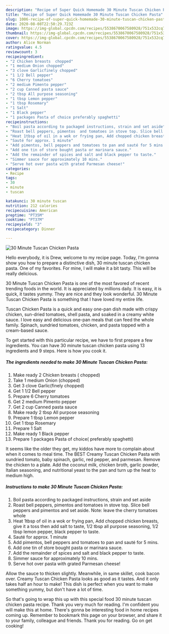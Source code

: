 ```yaml
---
description: "Recipe of Super Quick Homemade 30 Minute Tuscan Chicken Pasta"
title: "Recipe of Super Quick Homemade 30 Minute Tuscan Chicken Pasta"
slug: 1006-recipe-of-super-quick-homemade-30-minute-tuscan-chicken-pasta
date: 2020-08-08T22:50:29.723Z
image: https://img-global.cpcdn.com/recipes/5538670067580928/751x532cq70/30-minute-tuscan-chicken-pasta-recipe-main-photo.jpg
thumbnail: https://img-global.cpcdn.com/recipes/5538670067580928/751x532cq70/30-minute-tuscan-chicken-pasta-recipe-main-photo.jpg
cover: https://img-global.cpcdn.com/recipes/5538670067580928/751x532cq70/30-minute-tuscan-chicken-pasta-recipe-main-photo.jpg
author: Alice Norman
ratingvalue: 4.5
reviewcount: 3
recipeingredient:
- "2 Chicken breasts  chopped"
- "1 medium Onion chopped"
- "3 clove Garlicfinely chopped"
- "1 1/2 Bell pepper"
- "6 Cherry tomatoes"
- "2 medium Pimento pepper"
- "2 cup Canned pasta sauce"
- "2 tbsp All purpose seasoning"
- "1 tbsp Lemon pepper"
- "1 tbsp Rosemary"
- "1 Salt"
- "1 Black pepper"
- "1 packages Pasta of choice preferably spaghetti"
recipeinstructions:
- "Boil pasta according to packaged instructions, strain and set aside"
- "Roast bell peppers, pimentos  and tomatoes in stove top. Slice bell peppers and pimentos and set aside. Note: leave the cherry tomatoes whole"
- "Heat 1tbsp of oil in a wok or frying pan, Add chopped chicken breasts, give it a toss then add salt to taste, 1/2 tbsp all purpose seasoning, 1/2 tbsp lemon pepper, black pepper to taste."
- "Sauté for approx. 1 minute"
- "Add pimentos, bell peppers and tomatoes to pan and sauté for 5 mins."
- "Add one tin of store bought pasta or marinara sauce."
- "Add the remainder of spices and salt and black pepper to taste."
- "Simmer sauce for approximately 10 mins."
- "Serve hot over pasta with grated Parmesan cheese!"
categories:
- Recipe
tags:
- 30
- minute
- tuscan

katakunci: 30 minute tuscan 
nutrition: 212 calories
recipecuisine: American
preptime: "PT35M"
cooktime: "PT37M"
recipeyield: "3"
recipecategory: Dinner

---
```



![30 Minute Tuscan Chicken Pasta](https://img-global.cpcdn.com/recipes/5538670067580928/751x532cq70/30-minute-tuscan-chicken-pasta-recipe-main-photo.jpg)

Hello everybody, it is Drew, welcome to my recipe page. Today, I'm gonna show you how to prepare a distinctive dish, 30 minute tuscan chicken pasta. One of my favorites. For mine, I will make it a bit tasty. This will be really delicious.

30 Minute Tuscan Chicken Pasta is one of the most favored of recent trending foods in the world. It is appreciated by millions daily. It is easy, it is quick, it tastes yummy. They are nice and they look wonderful. 30 Minute Tuscan Chicken Pasta is something that I have loved my entire life.

Tuscan Chicken Pasta is a quick and easy one-pan dish made with crispy chicken, sun-dried tomatoes, shell pasta, and soaked in a creamy white sauce. I love easy and delicious one-pan meals that can feed the whole family. Spinach, sundried tomatoes, chicken, and pasta topped with a cream-based sauce.


To get started with this particular recipe, we have to first prepare a few ingredients. You can have 30 minute tuscan chicken pasta using 13 ingredients and 9 steps. Here is how you cook it.

<!--inarticleads1-->

##### The ingredients needed to make 30 Minute Tuscan Chicken Pasta:

1. Make ready 2 Chicken breasts ( chopped)
1. Take 1 medium Onion (chopped)
1. Get 3 clove Garlic(finely chopped)
1. Get 1 1/2 Bell pepper
1. Prepare 6 Cherry tomatoes
1. Get 2 medium Pimento pepper
1. Get 2 cup Canned pasta sauce
1. Make ready 2 tbsp All purpose seasoning
1. Prepare 1 tbsp Lemon pepper
1. Get 1 tbsp Rosemary
1. Prepare 1 Salt
1. Make ready 1 Black pepper
1. Prepare 1 packages Pasta of choice( preferably spaghetti)


It seems like the older they get, my kiddos have more to complain about when it comes to meal time. The BEST Creamy Tuscan Chicken Pasta with sundried tomato, baby spinach, garlic, red pepper, and parmesan. Remove the chicken to a plate. Add the coconut milk, chicken broth, garlic powder, Italian seasoning, and nutritional yeast to the pan and turn up the heat to medium high. 

<!--inarticleads2-->

##### Instructions to make 30 Minute Tuscan Chicken Pasta:

1. Boil pasta according to packaged instructions, strain and set aside
1. Roast bell peppers, pimentos  and tomatoes in stove top. Slice bell peppers and pimentos and set aside. Note: leave the cherry tomatoes whole
1. Heat 1tbsp of oil in a wok or frying pan, Add chopped chicken breasts, give it a toss then add salt to taste, 1/2 tbsp all purpose seasoning, 1/2 tbsp lemon pepper, black pepper to taste.
1. Sauté for approx. 1 minute
1. Add pimentos, bell peppers and tomatoes to pan and sauté for 5 mins.
1. Add one tin of store bought pasta or marinara sauce.
1. Add the remainder of spices and salt and black pepper to taste.
1. Simmer sauce for approximately 10 mins.
1. Serve hot over pasta with grated Parmesan cheese!


Allow the sauce to thicken slightly. Meanwhile, in same skillet, cook bacon over. Creamy Tuscan Chicken Pasta looks as good as it tastes. And it only takes half an hour to make! This dish is perfect when you want to make something yummy, but don&#39;t have a lot of time. 

So that's going to wrap this up with this special food 30 minute tuscan chicken pasta recipe. Thank you very much for reading. I'm confident you will make this at home. There's gonna be interesting food in home recipes coming up. Remember to bookmark this page on your browser, and share it to your family, colleague and friends. Thank you for reading. Go on get cooking!
